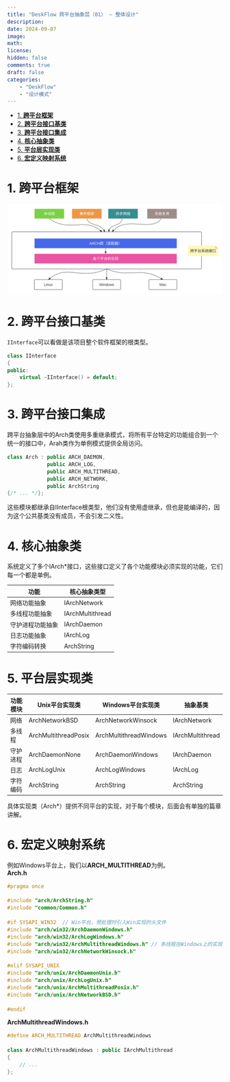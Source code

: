 ```yaml
---
title: "DeskFlow 跨平台抽象层（01） — 整体设计"
description: 
date: 2024-09-07
image: 
math: 
license: 
hidden: false
comments: true
draft: false
categories:
    - "DeskFlow"
    - "设计模式"
---
```



- [1. **跨平台框架**](#1-跨平台框架)
- [2. **跨平台接口基类**](#2-跨平台接口基类)
- [3. **跨平台接口集成**](#3-跨平台接口集成)
- [4. **核心抽象类**](#4-核心抽象类)
- [5. **平台层实现类**](#5-平台层实现类)
- [6. **宏定义映射系统**](#6-宏定义映射系统)


# 1. **跨平台框架**  
![](跨平台系统接口.svg)  

# 2. **跨平台接口基类**
`IInterface`可以看做是该项目整个软件框架的根类型。  
```cpp
class IInterface
{
public:
    virtual ~IInterface() = default;
};
```

# 3. **跨平台接口集成**
跨平台抽象层中的Arch类使用多重继承模式，将所有平台特定的功能组合到一个统一的接口中，Arah类作为单例模式提供全局访问。  
```cpp
class Arch : public ARCH_DAEMON, 
             public ARCH_LOG, 
             public ARCH_MULTITHREAD, 
             public ARCH_NETWORK, 
             public ArchString
{/* ... */};
```
这些模块都继承自IInterface根类型，他们没有使用虚继承，但也是能编译的，因为这个公共基类没有成员，不会引发二义性。

# 4. **核心抽象类** 
系统定义了多个IArch*接口，这些接口定义了各个功能模块必须实现的功能，它们每一个都是单例。

|功能|核心抽象类型|
|-------------|-----------------|
|网络功能抽象|IArchNetwork|   
|多线程功能抽象|IArchMultithread|   
|守护进程功能抽象|IArchDaemon|  
|日志功能抽象|IArchLog|  
|字符编码转换|ArchString|  

# 5. **平台层实现类**  
|功能模块|Unix平台实现类|Windows平台实现类|抽象基类|
|---------|---------|-----------|-------------|
|网络|ArchNetworkBSD|ArchNetworkWinsock|IArchNetwork|
|多线程|ArchMultithreadPosix|ArchMultithreadWindows|IArchMultithread|
|守护进程|ArchDaemonNone|ArchDaemonWindows|IArchDaemon|
|日志| ArchLogUnix|ArchLogWindows|IArchLog|
|字符编码|ArchString|ArchString|ArchString|     

具体实现类（Arch*）提供不同平台的实现，对于每个模块，后面会有单独的篇章讲解。  


# 6. **宏定义映射系统**
例如Windows平台上，我们以**ARCH_MULTITHREAD**为例。      
**Arch.h**
```cpp
#pragma once

#include "arch/ArchString.h"
#include "common/Common.h"

#if SYSAPI_WIN32  // Win平台，预处理时引入Win实现的头文件
#include "arch/win32/ArchDaemonWindows.h"
#include "arch/win32/ArchLogWindows.h"
#include "arch/win32/ArchMultithreadWindows.h" // 多线程在Windows上的实现，也就是ArchMultithreadWindows类的定义
#include "arch/win32/ArchNetworkWinsock.h"

#elif SYSAPI_UNIX
#include "arch/unix/ArchDaemonUnix.h"
#include "arch/unix/ArchLogUnix.h"
#include "arch/unix/ArchMultithreadPosix.h"
#include "arch/unix/ArchNetworkBSD.h"

#endif
```

**ArchMultithreadWindows.h**
```cpp
#define ARCH_MULTITHREAD ArchMultithreadWindows

class ArchMultithreadWindows : public IArchMultithread
{
    // ...
};
```



